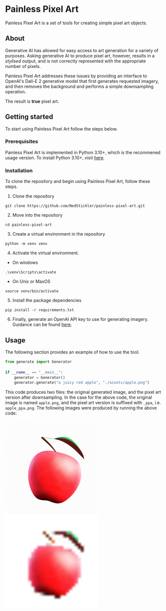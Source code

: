 # Painless Pixel Art
Painless Pixel Art is a set of tools for creating simple pixel art objects.

## About
Generative AI has allowed for easy access to art generation for a variety of purposes. Asking generative AI to produce pixel art, however, results in a *stylised* output, and is not correctly represented with the appropriate number of pixels.

Painless Pixel Art addresses these issues by providing an interface to OpenAI's Dall-E 2 generative model that first generates requested imagery, and then removes the background and performs a simple downsampling operation.

The result is **true** pixel art.

## Getting started
To start using Painless Pixel Art follow the steps below.

### Prerequisites
Painless Pixel Art is implemented in Python 3.10+, which is the recommened usage version. To install Python 3.10+, visit [here](https://www.python.org/downloads/).

### Installation
To clone the repository and begin using Painless Pixel Art, follow these steps.
1. Clone the repository
```
git clone https://github.com/NedStickler/painless-pixel-art.git
```
2. Move into the repository
```
cd painless-pixel-art
```
3. Create a virtual environment in the repository
```
python -m venv venv
```
4. Activate the virtual environment. 
- On windows
```
.\venv\Scripts\activate
```
- On Unix or MaxOS
```
source venv/bin/activate
```
5. Install the package dependencies
```
pip install -r requirements.txt
```
6. Finally, generate an OpenAI API key to use for generating imagery. Guidance can be found [here](https://platform.openai.com/organization/api-keys).

## Usage
The following section provides an example of how to use the tool.
```python
from generate import Generator

if __name__ == "__main__":
    generator = Generator()
    generator.generate("a juicy red apple", "./assets/apple.png")
```

This code produces two files: the original generated image, and the pixel art version after downsampling. In the case for the above code, the original image is named `apple.png`, and the pixel art version is suffixed with `_ppa`, i.e. `apple_ppa.png`. The following images were produced by running the above code:

<img src="./assets/apple.png" alt="Original image" width="300">
<img src="./assets/apple_ppa.png" alt="Original image" width="300", style="width:300px;height:auto;">
